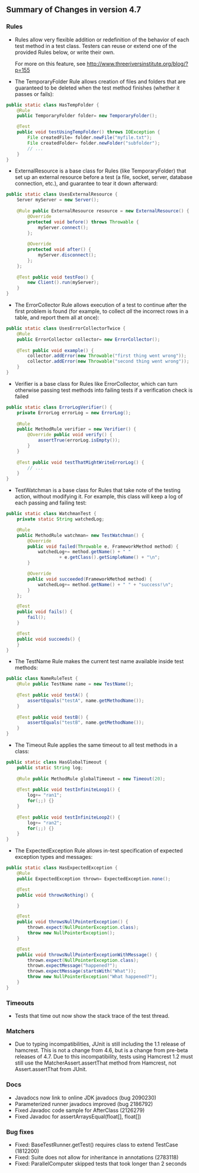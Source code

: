 ## Summary of Changes in version 4.7 ##

### Rules ###

- Rules allow very flexible addition or redefinition of the behavior
  of each test method in a test class.  Testers can reuse or extend one of the 
  provided Rules below, or write their own.
 
  For more on this feature, see http://www.threeriversinstitute.org/blog/?p=155
 
- The TemporaryFolder Rule allows creation of files and folders
  that are guaranteed to be deleted when the test method finishes
  (whether it passes or fails):
  
```java
public static class HasTempFolder {
	@Rule
	public TemporaryFolder folder= new TemporaryFolder();

	@Test
	public void testUsingTempFolder() throws IOException {
		File createdFile= folder.newFile("myfile.txt");
		File createdFolder= folder.newFolder("subfolder");
		// ...
	}
}
```

- ExternalResource is a base class for Rules (like TemporaryFolder)
  that set up an external resource before a test (a file, socket, server,
  database connection, etc.), and guarantee to tear it down afterward:
  
```java
public static class UsesExternalResource {
	Server myServer = new Server();
  		
	@Rule public ExternalResource resource = new ExternalResource() {
		@Override
		protected void before() throws Throwable {
			myServer.connect();
		};
			
		@Override
		protected void after() {
			myServer.disconnect();
		};
	};
		
	@Test public void testFoo() {
		new Client().run(myServer);
	}
}
```

- The ErrorCollector Rule allows execution of a test to continue
  after the first problem is found (for example, to collect _all_ the 
  incorrect rows in a table, and report them all at once):

```java
public static class UsesErrorCollectorTwice {
	@Rule
	public ErrorCollector collector= new ErrorCollector();
		
	@Test public void example() {
		collector.addError(new Throwable("first thing went wrong"));
		collector.addError(new Throwable("second thing went wrong"));
	}
}
```
	
- Verifier is a base class for Rules like ErrorCollector, which
  can turn otherwise passing test methods into failing tests if a verification
  check is failed
  
```java
public static class ErrorLogVerifier() {
	private ErrorLog errorLog = new ErrorLog();
    
	@Rule
	public MethodRule verifier = new Verifier() {
		@Override public void verify() {
			assertTrue(errorLog.isEmpty());
		}
	}
       
	@Test public void testThatMightWriteErrorLog() {
		// ...
	}
}
```

- TestWatchman is a base class for Rules that take note
  of the testing action, without modifying it.
  For example, this class will keep a log of each passing and failing 
  test:
  
```java
public static class WatchmanTest {
	private static String watchedLog;

	@Rule
	public MethodRule watchman= new TestWatchman() {
		@Override
		public void failed(Throwable e, FrameworkMethod method) {
			watchedLog+= method.getName() + " "
					+ e.getClass().getSimpleName() + "\n";
		}

		@Override
		public void succeeded(FrameworkMethod method) {
			watchedLog+= method.getName() + " " + "success!\n";
		}
	};

	@Test
	public void fails() {
		fail();
	}

	@Test
	public void succeeds() {
	}
}
```

- The TestName Rule makes the current test name available inside test methods:

```java
public class NameRuleTest {
	@Rule public TestName name = new TestName();
		
	@Test public void testA() {
		assertEquals("testA", name.getMethodName());
	}
		
	@Test public void testB() {
		assertEquals("testB", name.getMethodName());
	}
}
```

- The Timeout Rule applies the same timeout to all test methods in a class:

```java
public static class HasGlobalTimeout {
	public static String log;
		
	@Rule public MethodRule globalTimeout = new Timeout(20);
		
	@Test public void testInfiniteLoop1() {
		log+= "ran1";
		for(;;) {}
	}
		
	@Test public void testInfiniteLoop2() {
		log+= "ran2";
		for(;;) {}
	}
}
```

- The ExpectedException Rule allows in-test specification
  of expected exception types and messages:
   
```java 
public static class HasExpectedException {
	@Rule
	public ExpectedException thrown= ExpectedException.none();

	@Test
	public void throwsNothing() {

	}

	@Test
	public void throwsNullPointerException() {
		thrown.expect(NullPointerException.class);
		throw new NullPointerException();
	}

	@Test
	public void throwsNullPointerExceptionWithMessage() {
		thrown.expect(NullPointerException.class);
		thrown.expectMessage("happened?");
		thrown.expectMessage(startsWith("What"));
		throw new NullPointerException("What happened?");
	}
}
```

### Timeouts ###
- Tests that time out now show the stack trace of the test thread.

### Matchers ###
- Due to typing incompatibilities, JUnit is still including the 1.1 release
  of hamcrest.  This is not a change from 4.6, but is a change from
  pre-beta releases of 4.7.  Due to this incompatibility, tests using
  Hamcrest 1.2 must still use the MatcherAssert.assertThat method from 
  Hamcrest, not Assert.assertThat from JUnit.
  
### Docs ###
- Javadocs now link to online JDK javadocs (bug 2090230)
- Parameterized runner javadocs improved (bug 2186792)
- Fixed Javadoc code sample for AfterClass (2126279)
- Fixed Javadoc for assertArraysEqual(float[], float[])

### Bug fixes ###
- Fixed: BaseTestRunner.getTest() requires class to extend TestCase (1812200)
- Fixed: Suite does not allow for inheritance in annotations (2783118)
- Fixed: ParallelComputer skipped tests that took longer than 2 seconds
